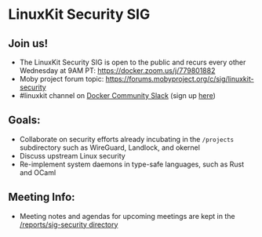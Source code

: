 # LinuxKit Security SIG

## Join us!
- The LinuxKit Security SIG is open to the public and recurs every other Wednesday at 9AM PT: https://docker.zoom.us/j/779801882
- Moby project forum topic: https://forums.mobyproject.org/c/sig/linuxkit-security
- #linuxkit channel on [Docker Community Slack](https://dockercommunity.slack.com/messages/C50QFMRC2/) (sign up [here](https://community.docker.com/registrations/groups/4316))

## Goals:
- Collaborate on security efforts already incubating in the `/projects` subdirectory such as WireGuard, Landlock, and okernel
- Discuss upstream Linux security
- Re-implement system daemons in type-safe languages, such as Rust and OCaml

## Meeting Info:
- Meeting notes and agendas for upcoming meetings are kept in the [/reports/sig-security directory](../../reports/sig-security)

